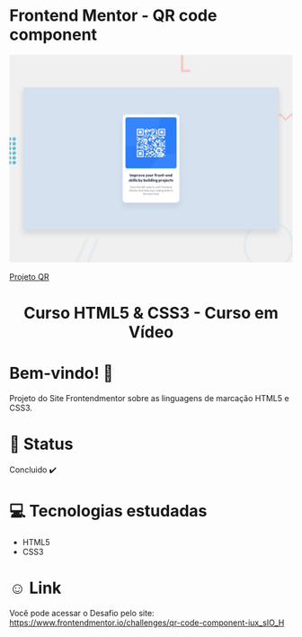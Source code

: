 # Frontend Mentor - QR code component

![Design preview for the QR code component coding challenge](./design/desktop-preview.jpg)

<a href="">Projeto QR</a>

<div align="center">
<h1>Curso HTML5 & CSS3 - Curso em Vídeo </h1>
</div>

# Bem-vindo! 👋 <a name="id01"></a>
Projeto do Site Frontendmentor sobre as linguagens de marcação HTML5 e CSS3.


# &#x1F680; Status
Concluido ✔️


# &#x1F4BB; Tecnologias estudadas
<ul>
  <li>HTML5</li>
  <li>CSS3</li>
</ul>


# &#X263A; Link
Você pode acessar o Desafio pelo site: https://www.frontendmentor.io/challenges/qr-code-component-iux_sIO_H


